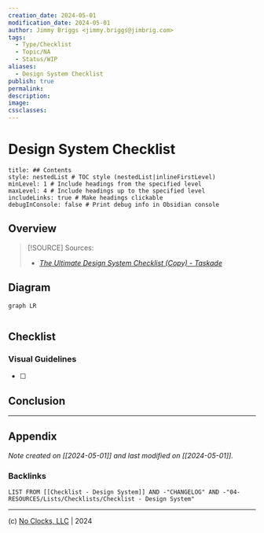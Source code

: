 ```yaml
---
creation_date: 2024-05-01
modification_date: 2024-05-01
author: Jimmy Briggs <jimmy.briggs@jimbrig.com>
tags:
  - Type/Checklist
  - Topic/NA
  - Status/WIP
aliases:
  - Design System Checklist
publish: true
permalink:
description:
image:
cssclasses:
---
```


# Design System Checklist

```table-of-contents
title: ## Contents 
style: nestedList # TOC style (nestedList|inlineFirstLevel)
minLevel: 1 # Include headings from the specified level
maxLevel: 4 # Include headings up to the specified level
includeLinks: true # Make headings clickable
debugInConsole: false # Print debug info in Obsidian console
```

## Overview

> [!SOURCE] Sources:
> - *[The Ultimate Design System Checklist (Copy) - Taskade](https://www.taskade.com/d/rrUMkSw6oT8PyC8x?share=view&view=yabVVa3zJLc21jQK)*

## Diagram

```mermaid
graph LR
  
```

## Checklist

### Visual Guidelines

- [ ] 

## Conclusion

***

## Appendix

*Note created on [[2024-05-01]] and last modified on [[2024-05-01]].*

### Backlinks

```dataview
LIST FROM [[Checklist - Design System]] AND -"CHANGELOG" AND -"04-RESOURCES/Lists/Checklists/Checklist - Design System"
```

***

(c) [No Clocks, LLC](https://github.com/noclocks) | 2024
